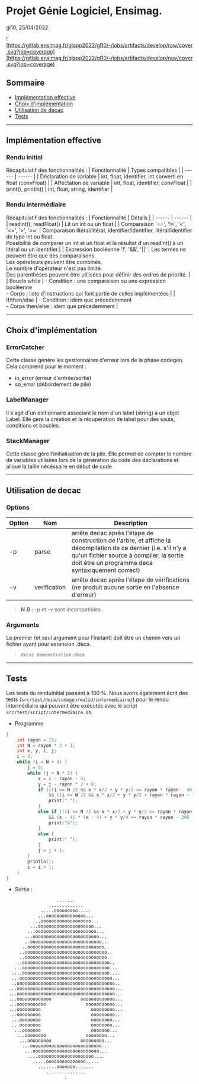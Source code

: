 # Projet Génie Logiciel, Ensimag.
gl10, 25/04/2022.

![https://gitlab.ensimag.fr/glapp2022/gl10/-/jobs/artifacts/develop/raw/cover.svg?job=coverage](https://gitlab.ensimag.fr/glapp2022/gl10/-/jobs/artifacts/develop/raw/cover.svg?job=coverage)
## Sommaire

 - [Implémentation effective](#implémentation-effective)
 - [Choix d'implémentation](#choix-dimplémentation)
 - [Utilisation de decac](#utilisation-de-decac)
 - [Tests](#tests)

---
## Implémentation effective
### Rendu initial
Récapitulatif des fonctionnalités :
| Fonctionnalité | Types compatibles |
| ------ | ------ |
| Déclaration de variable | int, float, identifier, int converti en float (convFloat) |
| Affectation de variable | int, float, identifier, convFloat |
| print(), println() | int, float, string, identifier |


### Rendu intermédiaire
Récapitulatif des fonctionnalités :
| Fonctionnalité | Détails |
| ------ | ------ |
| readInt(), readFloat() | Lit un int ou un float |
| Comparaison '==', '!=', '<', '<=', '>', '>=' | Comparaison litéral/litéral, identifier/identifier, litéral/identifier de type int ou float.<br />Possibilité de comparer un int et un float et le résultat d'un readInt() à un litéral ou un identifier.|
| Expression booléenne '!', '&&', '\|\|' | Les termes ne peuvent être que des comparaisons.<br />Les opérateurs peuvent être combinés.<br />Le nombre d'opérateur n'est pas limité.<br />Des parenthèses peuvent être utilisées pour définir des ordres de priorité. |
| Boucle while | - Condition : une comparaison ou une expression booléenne <br/> - Corps : liste d'instructions qui font partie de celles implémentées |
| If/then/else | - Condition : idem que précedemment<br/> - Corps then/else : idem que précedemment |
<br/>

---
## Choix d'implémentation

### ErrorCatcher
Cette classe génère les gestionnaires d'erreur lors de la phase codegen. Cela comprend pour le moment :
- io_error (erreur d'entrée/sortie)
- so_error (débordement de pile)
### LabelManager
Il s'agit d'un dictionnaire associant le nom d'un label (string) à un objet Label. Elle gère la création et la récupération de label pour des sauts, conditions et boucles.

### StackManager
Cette classe gère l'initialisation de la pile. Elle permet de compter le nombre de variables utilisées lors de la génération du code des déclarations et alloue la taille nécéssaire en début de code

---
## Utilisation de decac
### Options
| Option | Nom | Description |
| ------ | --- | ---------|
| -p | parse | arrête decac après l'étape de construction de l'arbre, et affiche la décompilation de ce dernier (i.e. s'il n'y a qu'un fichier source à compiler, la sortie doit être un programme deca syntaxiquement correct)
| -v | verification | arrête decac après l'étape de vérifications (ne produit aucune sortie en l'absence d'erreur) |
> **N.B :** -p et -v sont incompatibles. 

### Arguments
Le premier (et seul argument pour l’instant) doit être un chemin vers un fichier ayant pour extension .deca.

> ```decac demonstration.deca```

---
## Tests

Les tests du renduInitial passent à 100 %.
Nous avons également écrit des tests (```src/test/deca/codegen/valid/intermediaire/```) pour le rendu intermédiaire qui peuvent être exécutés avec le script ```src/test/script/intermediaire.sh```.

- Programme

```c
{
    int rayon = 15;
    int N = rayon * 2 + 1;
    int x, y, i, j;
    i = 0;
    while (i < N + 4) {
        j = 0;
        while (j < N * 2) {
            x = i - rayon - 4;
            y = j - rayon * 2 + 8;
            if (((i <= N /2 && x * x/2 + y * y/2 <= rayon * rayon - 40 ) || x * x + y * y/2 <= rayon * rayon )
                && ((i <= N /2 && x * x/2 + y * y/2 > rayon * rayon - 70  ) || ( i >N/2 && x * x + y * y/2 > rayon * rayon - 50) )) {
                print(".");
            }
            else if (((i <= N /2 && x * x/2 + y * y/2 <= rayon * rayon - 50 ) || x * x + y * y/2 <= rayon * rayon - 50)
                && (x - 4) * (x - 4) + y * y/4 >= rayon * rayon - 200 ){
                print("o");
            }
            else {
                print(" ");
            }
            j = j + 1;
        }
        println();
        i = i + 1;
    }
}

```
- Sortie :
```
                   .......                                    
                .............                                 
             .....ooooooooo.....                              
            ...ooooooooooooooo...                             
          ...ooooooooooooooooooo...                           
         ...ooooooooooooooooooooo...                          
        ...ooooooooooooooooooooooo...                         
       ...ooooooooooooooooooooooooo...                        
       ..ooooooooooooooooooooooooooo..                        
      ..ooooooooooooooooooooooooooooo..                       
     ..ooooooooooooooooooooooooooooooo..                      
     ..ooooooooooooooooooooooooooooooo..                      
    ..ooooooooooooooooooooooooooooooooo..                     
   ...ooooooooooooooooooooooooooooooooo...                    
  ....ooooooooooooooooooooooooooooooooo....                   
  ...ooooooooooooooooooooooooooooooooooo...                   
  ..ooooooooooooooooooooooooooooooooooooo..                   
 ...ooooooooooooooooooooooooooooooooooooo...                  
 ...ooooooooooooooooooooooooooooooooooooo...                  
 ...ooooooooooooo           ooooooooooooo...                  
 ...ooooooooooo               ooooooooooo...                  
 ...ooooooooo                   ooooooooo...                  
  ..ooooooooo                   ooooooooo..                   
  ...oooooooo                   oooooooo...                   
  ...oooooooo                   oooooooo...                   
   ...ooooooo                   ooooooo...                    
    ...oooooooo               oooooooo...                     
     ...ooooooooo           ooooooooo...                      
      ...ooooooooooooooooooooooooooo...                       
       ...ooooooooooooooooooooooooo...                        
        ....ooooooooooooooooooooo....                         
          .....ooooooooooooooo.....                           
            .......ooooooo.......                             
               ...............                                
                      .
```
